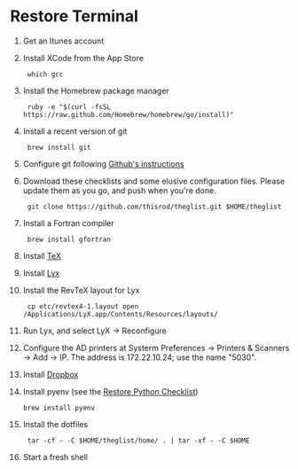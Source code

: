 Restore Terminal
===

1. Get an Itunes account

1. Install XCode from the App Store

        which gcc

1. Install the Homebrew package manager

        ruby -e "$(curl -fsSL https://raw.github.com/Homebrew/homebrew/go/install)"

2. Install a recent version of git

        brew install git

2. Configure git following [Github's instructions](https://help.github.com/articles/set-up-git#set-up-git)

3. Download these checklists and some elusive configuration files.  Please update them as you go, and push when you're done.

        git clone https://github.com/thisrod/theglist.git $HOME/theglist

5. Install a Fortran compiler

        brew install gfortran

6. Install [TeX](http://mirror.ctan.org/systems/mac/mactex/mactex-basic.pkg)

7. Install [Lyx](http://www.lyx.org/Download#toc4)

8. Install the RevTeX layout for Lyx

        cp etc/revtex4-1.layout open /Applications/LyX.app/Contents/Resources/layouts/

8. Run Lyx, and select LyX → Reconfigure

9. Configure the AD printers at Systerm Preferences → Printers & Scanners → Add → IP.  The address is 172.22.10.24; use the name "5030".

10. Install [Dropbox](https://www.dropbox.com/)

11. Install pyenv (see the [Restore Python Checklist](python.md))

        brew install pyenv

4. Install the dotfiles

        tar -cf - -C $HOME/theglist/home/ . | tar -xf - -C $HOME

13. Start a fresh shell
